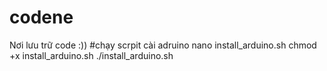 # codene
Nơi lưu trữ code :))
#chạy scrpit cài adruino
nano install_arduino.sh
chmod +x install_arduino.sh
./install_arduino.sh

